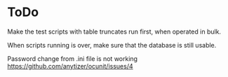# ToDo

Make the test scripts with table truncates run first, when operated in bulk.

When scripts running is over, make sure that the database is still usable.

Password change from .ini file is not working
https://github.com/anytizer/ocunit/issues/4
